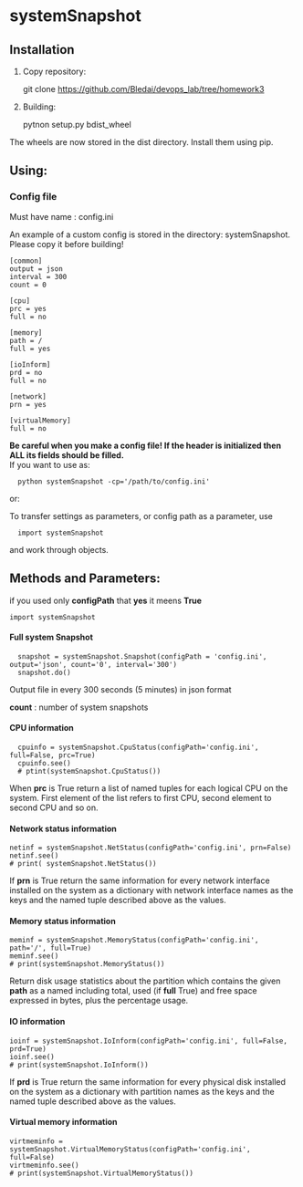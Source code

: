 # systemSnapshot
## Installation

1. Сopy repository:

    git clone https://github.com/Bledai/devops_lab/tree/homework3
  
2. Building:

    pytnon setup.py bdist_wheel
  
The wheels are now stored in the dist directory. Install them using pip.

## Using:
### Config file

Must have name : config.ini

An example of a custom config is stored in the directory: systemSnapshot. Please copy it before building!

    [common]
    output = json
    interval = 300
    count = 0

    [cpu]
    prc = yes
    full = no

    [memory]
    path = /
    full = yes

    [ioInform]
    prd = no
    full = no

    [network]
    prn = yes

    [virtualMemory]
    full = no
  **Be careful when you make a config file! If the header is initialized then ALL its fields should be filled.**  
  If you want to use as: 
  
      python systemSnapshot -cp='/path/to/config.ini'
      
  or:
  
   To transfer settings as parameters, or config path as a parameter, use
   
      import systemSnapshot
   
   and work through objects.
   
   ## Methods and Parameters:
   
  if you used only **configPath** that **yes** it meens **True**
  
    import systemSnapshot
      
   #### Full system Snapshot
   
      snapshot = systemSnapshot.Snapshot(configPath = 'config.ini', output='json', count='0', interval='300')
      snapshot.do()
  
  Output file in every 300 seconds (5 minutes) in json format
  
  **count** : number of system snapshots
  
  #### CPU information
  
      cpuinfo = systemSnapshot.CpuStatus(configPath='config.ini', full=False, prc=True)
      cpuinfo.see()
      # ptint(systemSnapshot.CpuStatus())
      
  When **prc** is True return a list of named tuples for each logical CPU on the system. First element of the list refers to first CPU, second element to second CPU and so on. 
 
#### Network status information

    netinf = systemSnapshot.NetStatus(configPath='config.ini', prn=False)
    netinf.see()
    # print( systemSnapshot.NetStatus())
    
   If **prn** is True return the same information for every network interface installed on the system as a dictionary with network interface names as the keys and the named tuple described above as the values.

#### Memory status information

    meminf = systemSnapshot.MemoryStatus(configPath='config.ini', path='/', full=True)
    meminf.see()
    # print(systemSnapshot.MemoryStatus())
    
Return disk usage statistics about the partition which contains the given **path** as a named including total, used (if **full** True)  and free space expressed in bytes, plus the percentage usage.

#### IO information

    ioinf = systemSnapshot.IoInform(configPath='config.ini', full=False, prd=True)
    ioinf.see()
    # print(systemSnapshot.IoInform())
    
If **prd** is True return the same information for every physical disk installed on the system as a dictionary with partition names as the keys and the named tuple described above as the values. 

#### Virtual memory information

    virtmeminfo = systemSnapshot.VirtualMemoryStatus(configPath='config.ini', full=False)
    virtmeminfo.see()
    # print(systemSnapshot.VirtualMemoryStatus())
